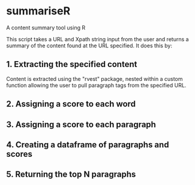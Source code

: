 # summariseR
A content summary tool using R

This script takes a URL and Xpath string input from the user and returns a summary of the content found at the URL specified.
It does this by:

## 1. Extracting the specified content
Content is extracted using the "rvest" package, nested within a custom function allowing the user to pull paragraph tags from the specified URL.

## 2. Assigning a score to each word

## 3. Assigning a score to each paragraph

## 4. Creating a dataframe of paragraphs and scores

## 5. Returning the top N paragraphs
